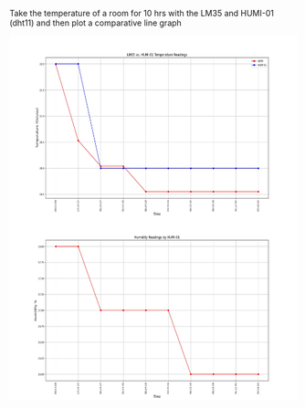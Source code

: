 Take the temperature of a room for 10 hrs with the LM35 and HUMI-01 (dht11) and then plot a comparative line graph

<img align="left" title="Figure 1" alt="Figure 1" width="600px" height="320px" src="./Figure1a.jpeg"/>

<img align="left" title="Figure 2" alt="Figure 1" width="600px" height="320px" src="./Figure2a.jpeg"/>